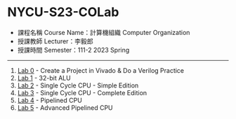 # NYCU-S23-COLab

- 課程名稱 Course Name：計算機組織 Computer Organization
- 授課教師 Lecturer：李毅郎
- 授課時間 Semester：111-2 2023 Spring

---

1. [Lab 0](https://github.com/Karrs725/NYCU-S23-COLab/tree/master/Lab0) - Create a Project in Vivado & Do a Verilog Practice
2. [Lab 1](https://github.com/Karrs725/NYCU-S23-COLab/tree/master/Lab1) - 32-bit ALU
3. [Lab 2](https://github.com/Karrs725/NYCU-S23-COLab/tree/master/Lab2) - Single Cycle CPU - Simple Edition
4. [Lab 3](https://github.com/Karrs725/NYCU-S23-COLab/tree/master/Lab3) - Single Cycle CPU - Complete Edition
5. [Lab 4](https://github.com/Karrs725/NYCU-S23-COLab/tree/master/Lab4) - Pipelined CPU
6. [Lab 5](https://github.com/Karrs725/NYCU-S23-COLab/tree/master/Lab5) - Advanced Pipelined CPU
